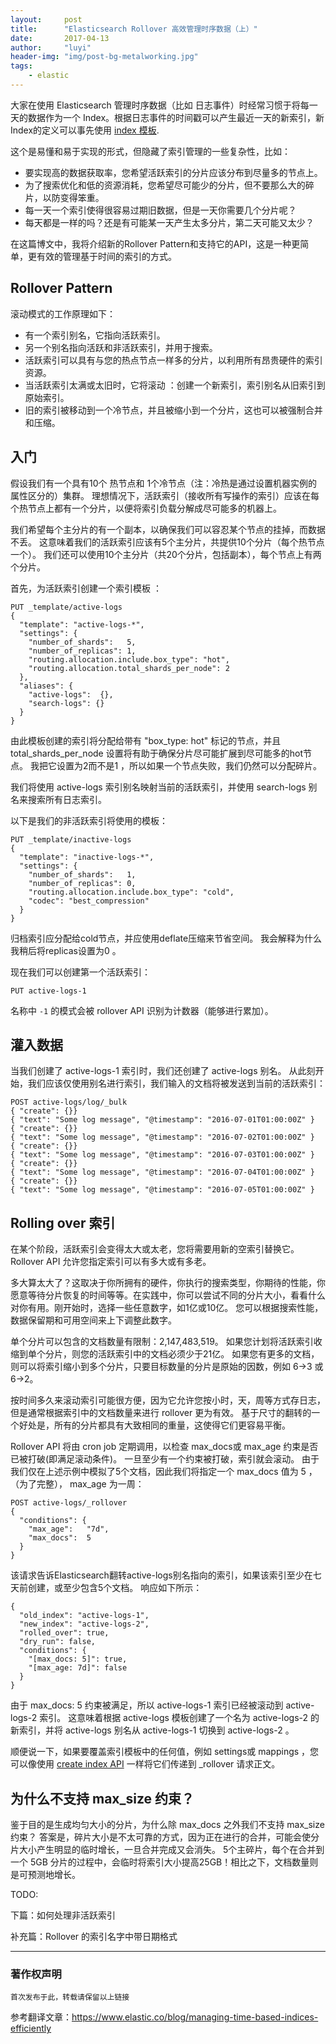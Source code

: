 ```yaml
---
layout:     post
title:      "Elasticsearch Rollover 高效管理时序数据（上）"
date:       2017-04-13
author:     "luyi"
header-img: "img/post-bg-metalworking.jpg"
tags:
    - elastic
---
```

大家在使用 Elasticsearch 管理时序数据（比如 日志事件）时经常习惯于将每一天的数据作为一个 Index。根据日志事件的时间戳可以产生最近一天的新索引，新Index的定义可以事先使用 [index 模板](https://www.elastic.co/guide/en/elasticsearch/reference/master/indices-templates.html).

这个是易懂和易于实现的形式，但隐藏了索引管理的一些复杂性，比如：

- 要实现高的数据获取率，您希望活跃索引的分片应该分布到尽量多的节点上。
- 为了搜索优化和低的资源消耗，您希望尽可能少的分片，但不要那么大的碎片，以防变得笨重。
- 每一天一个索引使得很容易过期旧数据，但是一天你需要几个分片呢？
- 每天都是一样的吗？还是有可能某一天产生太多分片，第二天可能又太少？

在这篇博文中，我将介绍新的Rollover Pattern和支持它的API，这是一种更简单，更有效的管理基于时间的索引的方式。

## Rollover Pattern

滚动模式的工作原理如下：

- 有一个索引别名，它指向活跃索引。
- 另一个别名指向活跃和非活跃索引，并用于搜索。
- 活跃索引可以具有与您的热点节点一样多的分片，以利用所有昂贵硬件的索引资源。
- 当活跃索引太满或太旧时，它将滚动 ：创建一个新索引，索引别名从旧索引到原始索引。
- 旧的索引被移动到一个冷节点，并且被缩小到一个分片，这也可以被强制合并和压缩。

## 入门

假设我们有一个具有10个 热节点和 1个冷节点（注：冷热是通过设置机器实例的属性区分的）集群。 理想情况下，活跃索引（接收所有写操作的索引）应该在每个热节点上都有一个分片，以便将索引负载分解成尽可能多的机器上。

我们希望每个主分片的有一个副本，以确保我们可以容忍某个节点的挂掉，而数据不丢。 这意味着我们的活跃索引应该有5个主分片，共提供10个分片（每个热节点一个）。 我们还可以使用10个主分片（共20个分片，包括副本），每个节点上有两个分片。

首先，为活跃索引创建一个索引模板 ：

```
PUT _template/active-logs
{
  "template": "active-logs-*",
  "settings": {
    "number_of_shards":   5,
    "number_of_replicas": 1,
    "routing.allocation.include.box_type": "hot",
    "routing.allocation.total_shards_per_node": 2
  },
  "aliases": {
    "active-logs":  {},
    "search-logs": {}
  }
}

```


由此模板创建的索引将分配给带有 "box_type: hot" 标记的节点，并且 total_shards_per_node 设置将有助于确保分片尽可能扩展到尽可能多的hot节点。 我把它设置为2而不是1 ，所以如果一个节点失败，我们仍然可以分配碎片。

我们将使用 active-logs 索引别名映射当前的活跃索引，并使用 search-logs 别名来搜索所有日志索引。

以下是我们的非活跃索引将使用的模板：

```
PUT _template/inactive-logs
{
  "template": "inactive-logs-*",
  "settings": {
    "number_of_shards":   1,
    "number_of_replicas": 0,
    "routing.allocation.include.box_type": "cold",
    "codec": "best_compression"
  }
}
```
归档索引应分配给cold节点，并应使用deflate压缩来节省空间。 我会解释为什么我稍后将replicas设置为0 。

现在我们可以创建第一个活跃索引：

```
PUT active-logs-1
```
名称中 `-1` 的模式会被 rollover API 识别为计数器（能够进行累加）。

## 灌入数据

当我们创建了 active-logs-1 索引时，我们还创建了 active-logs 别名。 从此刻开始，我们应该仅使用别名进行索引，我们输入的文档将被发送到当前的活跃索引：

```
POST active-logs/log/_bulk
{ "create": {}}
{ "text": "Some log message", "@timestamp": "2016-07-01T01:00:00Z" }
{ "create": {}}
{ "text": "Some log message", "@timestamp": "2016-07-02T01:00:00Z" }
{ "create": {}}
{ "text": "Some log message", "@timestamp": "2016-07-03T01:00:00Z" }
{ "create": {}}
{ "text": "Some log message", "@timestamp": "2016-07-04T01:00:00Z" }
{ "create": {}}
{ "text": "Some log message", "@timestamp": "2016-07-05T01:00:00Z" }
```

## Rolling over 索引

在某个阶段，活跃索引会变得太大或太老，您将需要用新的空索引替换它。 Rollover API 允许您指定索引可以有多大或有多老。

多大算太大了？这取决于你所拥有的硬件，你执行的搜索类型，你期待的性能，你愿意等待分片恢复的时间等等。在实践中，你可以尝试不同的分片大小，看看什么对你有用。刚开始时，选择一些任意数字，如1亿或10亿。 您可以根据搜索性能，数据保留期和可用空间来上下调整此数字。

单个分片可以包含的文档数量有限制：2,147,483,519。 如果您计划将活跃索引收缩到单个分片，则您的活跃索引中的文档必须少于21亿。 如果您有更多的文档，则可以将索引缩小到多个分片，只要目标数量的分片是原始的因数，例如 6→3 或 6→2。

按时间多久来滚动索引可能很方便，因为它允许您按小时，天，周等方式存日志，但是通常根据索引中的文档数量来进行 rollover 更为有效。 基于尺寸的翻转的一个好处是，所有的分片都具有大致相同的重量，这使得它们更容易平衡。

Rollover API 将由 cron job 定期调用，以检查 max_docs或 max_age 约束是否已被打破(即满足滚动条件)。 一旦至少有一个约束被打破，索引就会滚动。 由于我们仅在上述示例中模拟了5个文档，因此我们将指定一个 max_docs 值为 5 ，（为了完整）， max_age 为一周：

```
POST active-logs/_rollover
{
  "conditions": {
    "max_age":   "7d",
    "max_docs":  5
  }
}
```

该请求告诉Elasticsearch翻转active-logs别名指向的索引，如果该索引至少在七天前创建，或至少包含5个文档。 响应如下所示：

```
{
  "old_index": "active-logs-1",
  "new_index": "active-logs-2",
  "rolled_over": true,
  "dry_run": false,
  "conditions": {
    "[max_docs: 5]": true,
    "[max_age: 7d]": false
  }
}

```

由于 max_docs: 5 约束被满足，所以 active-logs-1 索引已经被滚动到 active-logs-2 索引。 这意味着根据 active-logs 模板创建了一个名为 active-logs-2 的新索引，并将 active-logs 别名从 active-logs-1 切换到 active-logs-2 。

顺便说一下，如果要覆盖索引模板中的任何值，例如 settings或 mappings ，您可以像使用 [create index API](https://www.elastic.co/guide/en/elasticsearch/reference/master/indices-create-index.html) 一样将它们传递到 _rollover 请求正文。

## 为什么不支持 max_size 约束？

鉴于目的是生成均匀大小的分片，为什么除 max_docs 之外我们不支持 max_size 约束？ 答案是，碎片大小是不太可靠的方式，因为正在进行的合并，可能会使分片大小产生明显的临时增长，一旦合并完成又会消失。 5个主碎片，每个在合并到一个 5GB 分片的过程中，会临时将索引大小提高25GB！相比之下，文档数量则是可预测地增长。

TODO:

下篇：如何处理非活跃索引

补充篇：Rollover 的索引名字中带日期格式

---
### 著作权声明

`首次发布于此，转载请保留以上链接`

参考翻译文章：https://www.elastic.co/blog/managing-time-based-indices-efficiently
